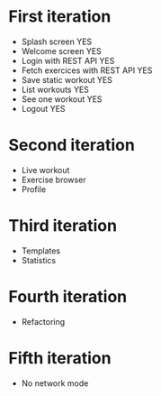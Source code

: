 # First iteration

- Splash screen YES
- Welcome screen YES
- Login with REST API YES
- Fetch exercices with REST API YES
- Save static workout YES
- List workouts YES
- See one workout YES
- Logout YES

# Second iteration

- Live workout
- Exercise browser
- Profile

# Third iteration

- Templates
- Statistics

# Fourth iteration

- Refactoring

# Fifth iteration

- No network mode